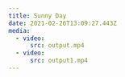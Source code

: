 ```yaml
---
title: Sunny Day
date: 2021-02-26T13:09:27.443Z
media:
  - video:
      src: output.mp4
  - video:
      src: output1.mp4
---
```

